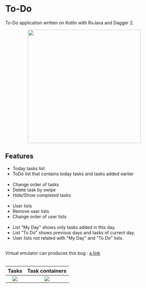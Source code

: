# To-Do
To-Do application written on Kotlin with RxJava and Dagger 2.

<p align="center"><img src="https://raw.githubusercontent.com/dns21395/ToDo/master/ReadmeFiles/photo1.png" width="360" /></p>

Features
-----
* Today tasks list
* ToDo list that contains today tasks and tasks added earlier<br /><br />
* Change order of tasks
* Delete task by swipe
* Hide/Show completed tasks<br /><br />
* User lists
* Remove user lists
* Change order of user lists<br /><br />
* List "My Day" shows only tasks added in this day.<br />
* List "To Do" shows previous days and tasks of current day.<br />
* User lists not related with "My Day" and "To Do" lists.<br /><br />

Virtual emulator can produces this bug : [a link](https://stackoverflow.com/questions/40084753/why-collapsing-toolbar-title-is-under-toolbar)<br /><br />

Tasks | Task containers
:-------------------------:|:-------------------------:
![](https://raw.githubusercontent.com/dns21395/ToDo/master/ReadmeFiles/photo1.png)  |  ![](https://raw.githubusercontent.com/dns21395/ToDo/master/ReadmeFiles/photo2.png)






